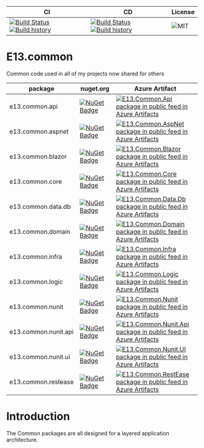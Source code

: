 CI | CD | License
------ | ------ | ------
[![Build Status](https://dev.azure.com/e13tech/common/_apis/build/status/ci?branchName=master)](https://dev.azure.com/e13tech/common/_build/latest?definitionId=29&branchName=master) [![Build history](https://buildstats.info/azurepipelines/chart/e13tech/common/29)](https://dev.azure.com/e13tech/common/_build?definitionId=29) | [![Build Status](https://dev.azure.com/e13tech/common/_apis/build/status/cd?branchName=master)](https://dev.azure.com/e13tech/common/_build/latest?definitionId=30&branchName=master) [![Build history](https://buildstats.info/azurepipelines/chart/e13tech/common/30)](https://dev.azure.com/e13tech/common/_build?definitionId=30) | ![MIT](https://badgen.net/badge/license/MIT/blue)




# E13.common

Common code used in all of my projects now shared for others

package   | nuget.org| Azure Artifact
------ | ------ | ------
e13.common.api | [![NuGet Badge](https://buildstats.info/nuget/e13.common.api?vWidth=100&dWidth=100)](https://www.nuget.org/packages/e13.common.api) |  [![E13.Common.Api package in public feed in Azure Artifacts](https://feeds.dev.azure.com/e13tech/e3ffab2d-5900-4644-89cd-8d81b952f090/_apis/public/Packaging/Feeds/18aee025-f2de-49fd-a97c-c736eee55f7d/Packages/16b70dbf-8e46-45f4-83cc-e9eb5795764b/Badge)](https://dev.azure.com/e13tech/common/_packaging?_a=package&feed=18aee025-f2de-49fd-a97c-c736eee55f7d&package=16b70dbf-8e46-45f4-83cc-e9eb5795764b&preferRelease=true)
e13.common.aspnet | [![NuGet Badge](https://buildstats.info/nuget/e13.common.aspnet?vWidth=100&dWidth=100)](https://www.nuget.org/packages/e13.common.aspnet) | [![E13.Common.AspNet package in public feed in Azure Artifacts](https://feeds.dev.azure.com/e13tech/e3ffab2d-5900-4644-89cd-8d81b952f090/_apis/public/Packaging/Feeds/18aee025-f2de-49fd-a97c-c736eee55f7d/Packages/3fd38565-4c46-46f5-9347-5423851d1379/Badge)](https://dev.azure.com/e13tech/common/_packaging?_a=package&feed=18aee025-f2de-49fd-a97c-c736eee55f7d&package=3fd38565-4c46-46f5-9347-5423851d1379&preferRelease=true)
e13.common.blazor | [![NuGet Badge](https://buildstats.info/nuget/e13.common.blazor?vWidth=100&dWidth=100)](https://www.nuget.org/packages/e13.common.blazor) | [![E13.Common.Blazor package in public feed in Azure Artifacts](https://feeds.dev.azure.com/e13tech/e3ffab2d-5900-4644-89cd-8d81b952f090/_apis/public/Packaging/Feeds/18aee025-f2de-49fd-a97c-c736eee55f7d/Packages/a695fa16-e0b9-4eb2-9c18-06fbbe43ee3b/Badge)](https://dev.azure.com/e13tech/common/_packaging?_a=package&feed=18aee025-f2de-49fd-a97c-c736eee55f7d&package=a695fa16-e0b9-4eb2-9c18-06fbbe43ee3b&preferRelease=true)
e13.common.core | [![NuGet Badge](https://buildstats.info/nuget/e13.common.core?vWidth=100&dWidth=100)](https://www.nuget.org/packages/e13.common.core) | [![E13.Common.Core package in public feed in Azure Artifacts](https://feeds.dev.azure.com/e13tech/e3ffab2d-5900-4644-89cd-8d81b952f090/_apis/public/Packaging/Feeds/18aee025-f2de-49fd-a97c-c736eee55f7d/Packages/5c745a42-b348-4ea2-926e-4e039cd505df/Badge)](https://dev.azure.com/e13tech/common/_packaging?_a=package&feed=18aee025-f2de-49fd-a97c-c736eee55f7d&package=5c745a42-b348-4ea2-926e-4e039cd505df&preferRelease=true)
e13.common.data.db | [![NuGet Badge](https://buildstats.info/nuget/e13.common.data.db?vWidth=100&dWidth=100)](https://www.nuget.org/packages/e13.common.data.db) | [![E13.Common.Data.Db package in public feed in Azure Artifacts](https://feeds.dev.azure.com/e13tech/e3ffab2d-5900-4644-89cd-8d81b952f090/_apis/public/Packaging/Feeds/18aee025-f2de-49fd-a97c-c736eee55f7d/Packages/6a58d286-531a-49db-a4a0-0bff0324d0bd/Badge)](https://dev.azure.com/e13tech/common/_packaging?_a=package&feed=18aee025-f2de-49fd-a97c-c736eee55f7d&package=6a58d286-531a-49db-a4a0-0bff0324d0bd&preferRelease=true)
e13.common.domain | [![NuGet Badge](https://buildstats.info/nuget/e13.common.domain?vWidth=100&dWidth=100)](https://www.nuget.org/packages/e13.common.domain) | [![E13.Common.Domain package in public feed in Azure Artifacts](https://feeds.dev.azure.com/e13tech/e3ffab2d-5900-4644-89cd-8d81b952f090/_apis/public/Packaging/Feeds/18aee025-f2de-49fd-a97c-c736eee55f7d/Packages/f3e4fa15-e2dc-4acb-85d6-486a2b27d7d2/Badge)](https://dev.azure.com/e13tech/common/_packaging?_a=package&feed=18aee025-f2de-49fd-a97c-c736eee55f7d&package=f3e4fa15-e2dc-4acb-85d6-486a2b27d7d2&preferRelease=true)
e13.common.infra | [![NuGet Badge](https://buildstats.info/nuget/e13.common.infra?vWidth=100&dWidth=100)](https://www.nuget.org/packages/e13.common.infra) | [![E13.Common.Infra package in public feed in Azure Artifacts](https://feeds.dev.azure.com/e13tech/e3ffab2d-5900-4644-89cd-8d81b952f090/_apis/public/Packaging/Feeds/18aee025-f2de-49fd-a97c-c736eee55f7d/Packages/c9ef26b0-6656-4bdf-8134-cd0c1ad5e7d5/Badge)](https://dev.azure.com/e13tech/common/_packaging?_a=package&feed=18aee025-f2de-49fd-a97c-c736eee55f7d&package=c9ef26b0-6656-4bdf-8134-cd0c1ad5e7d5&preferRelease=true)
e13.common.logic | [![NuGet Badge](https://buildstats.info/nuget/e13.common.logic?vWidth=100&dWidth=100)](https://www.nuget.org/packages/e13.common.logic) | [![E13.Common.Logic package in public feed in Azure Artifacts](https://feeds.dev.azure.com/e13tech/e3ffab2d-5900-4644-89cd-8d81b952f090/_apis/public/Packaging/Feeds/18aee025-f2de-49fd-a97c-c736eee55f7d/Packages/602add7c-1907-4a58-aef0-976ebf5a7e94/Badge)](https://dev.azure.com/e13tech/common/_packaging?_a=package&feed=18aee025-f2de-49fd-a97c-c736eee55f7d&package=602add7c-1907-4a58-aef0-976ebf5a7e94&preferRelease=true)
e13.common.nunit | [![NuGet Badge](https://buildstats.info/nuget/e13.common.nunit?vWidth=100&dWidth=100)](https://www.nuget.org/packages/e13.common.nunit) | [![E13.Common.Nunit package in public feed in Azure Artifacts](https://feeds.dev.azure.com/e13tech/e3ffab2d-5900-4644-89cd-8d81b952f090/_apis/public/Packaging/Feeds/18aee025-f2de-49fd-a97c-c736eee55f7d/Packages/d844e12e-3ffc-4ab6-a19f-7eaa521209a4/Badge)](https://dev.azure.com/e13tech/common/_packaging?_a=package&feed=18aee025-f2de-49fd-a97c-c736eee55f7d&package=d844e12e-3ffc-4ab6-a19f-7eaa521209a4&preferRelease=true)
e13.common.nunit.api | [![NuGet Badge](https://buildstats.info/nuget/e13.common.nunit.api?vWidth=100&dWidth=100)](https://www.nuget.org/packages/e13.common.nunit.api) | [![E13.Common.Nunit.Api package in public feed in Azure Artifacts](https://feeds.dev.azure.com/e13tech/e3ffab2d-5900-4644-89cd-8d81b952f090/_apis/public/Packaging/Feeds/18aee025-f2de-49fd-a97c-c736eee55f7d/Packages/bb0c0d7c-d27b-4953-8b58-b544b9e087fe/Badge)](https://dev.azure.com/e13tech/common/_packaging?_a=package&feed=18aee025-f2de-49fd-a97c-c736eee55f7d&package=bb0c0d7c-d27b-4953-8b58-b544b9e087fe&preferRelease=true)
e13.common.nunit.ui | [![NuGet Badge](https://buildstats.info/nuget/e13.common.nunit.ui?vWidth=100&dWidth=100)](https://www.nuget.org/packages/e13.common.nunit.ui) | [![E13.Common.Nunit.UI package in public feed in Azure Artifacts](https://feeds.dev.azure.com/e13tech/e3ffab2d-5900-4644-89cd-8d81b952f090/_apis/public/Packaging/Feeds/18aee025-f2de-49fd-a97c-c736eee55f7d/Packages/f346d85d-f1e6-49e7-ba41-97ed99635372/Badge)](https://dev.azure.com/e13tech/common/_packaging?_a=package&feed=18aee025-f2de-49fd-a97c-c736eee55f7d&package=f346d85d-f1e6-49e7-ba41-97ed99635372&preferRelease=true)
e13.common.restease | [![NuGet Badge](https://buildstats.info/nuget/e13.common.restease?vWidth=100&dWidth=100)](https://www.nuget.org/packages/e13.common.restease) | [![E13.Common.RestEase package in public feed in Azure Artifacts](https://feeds.dev.azure.com/e13tech/e3ffab2d-5900-4644-89cd-8d81b952f090/_apis/public/Packaging/Feeds/18aee025-f2de-49fd-a97c-c736eee55f7d/Packages/2efb2c15-c3a3-45d9-bec3-634c3bfab86f/Badge)](https://dev.azure.com/e13tech/common/_packaging?_a=package&feed=18aee025-f2de-49fd-a97c-c736eee55f7d&package=2efb2c15-c3a3-45d9-bec3-634c3bfab86f&preferRelease=true)

# Introduction

The Common packages are all designed for a layered application architecture.
